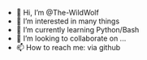 - 👋 Hi, I’m @The-WildWolf
- 👀 I’m interested in many things
- 🌱 I’m currently learning Python/Bash
- 💞️ I’m looking to collaborate on ...
- 📫 How to reach me: via github

<!---
The-WildWolf/The-WildWolf is a ✨ special ✨ repository because its `README.md` (this file) appears on your GitHub profile.
You can click the Preview link to take a look at your changes.
--->
